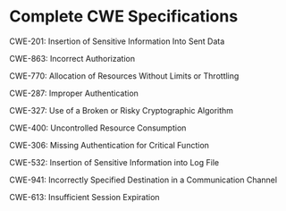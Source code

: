 

# Complete CWE Specifications

CWE-201: Insertion of Sensitive Information Into Sent Data

CWE-863: Incorrect Authorization

CWE-770: Allocation of Resources Without Limits or Throttling

CWE-287: Improper Authentication

CWE-327: Use of a Broken or Risky Cryptographic Algorithm

CWE-400: Uncontrolled Resource Consumption

CWE-306: Missing Authentication for Critical Function

CWE-532: Insertion of Sensitive Information into Log File

CWE-941: Incorrectly Specified Destination in a Communication Channel

CWE-613: Insufficient Session Expiration